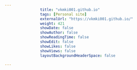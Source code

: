 ---
                title: "vkmki001.github.io"
                tags: [Personal site]
                externalUrl: "https://vkmki001.github.io/"
                weight: 421
                showDate: false
                showAuthor: false
                showReadingTime: false
                showEdit: false
                showLikes: false
                showViews: false
                layoutBackgroundHeaderSpace: false
                ---
